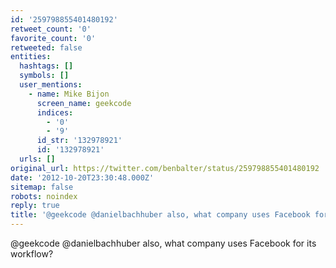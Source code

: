 ```yaml
---
id: '259798855401480192'
retweet_count: '0'
favorite_count: '0'
retweeted: false
entities:
  hashtags: []
  symbols: []
  user_mentions:
    - name: Mike Bijon
      screen_name: geekcode
      indices:
        - '0'
        - '9'
      id_str: '132978921'
      id: '132978921'
  urls: []
original_url: https://twitter.com/benbalter/status/259798855401480192
date: '2012-10-20T23:30:48.000Z'
sitemap: false
robots: noindex
reply: true
title: '@geekcode @danielbachhuber also, what company uses Facebook for its workflow?'
---
```


@geekcode @danielbachhuber also, what company uses Facebook for its workflow?